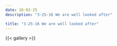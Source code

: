 ```yaml
---
date: 16-03-25
description: "3-25-16 We are well looked after"

title: "3-25-16 We are well looked after"
---
```

{{< gallery >}}
